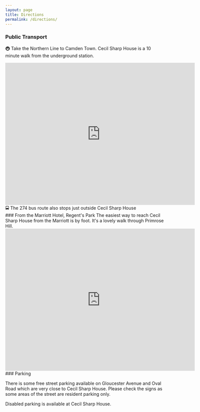 ```yaml
---
layout: page
title: Directions
permalink: /directions/
---
```


### Public Transport

🚇 Take the Northern Line to Camden Town. Cecil Sharp House is a 10 minute walk from the underground station.
<br/>
<iframe src="https://www.google.com/maps/embed?pb=!1m28!1m12!1m3!1d9926.620851298369!2d-0.15395005749169252!3d51.537883472497406!2m3!1f0!2f0!3f0!3m2!1i1024!2i768!4f13.1!4m13!3e3!4m5!1s0x48761ae1b830fcf7%3A0x9b934203c885a5d!2sCamden+Town%2C+London%2C+UK!3m2!1d51.5394071!2d-0.14266959999999998!4m5!1s0x48761ae704560221%3A0xc16852a9851615d7!2sCecil+Sharp+House%2C+2+Regent&#39;s+Park+Rd%2C+London+NW1+7AY%2C+UK!3m2!1d51.538084!2d-0.149254!5e0!3m2!1sen!2sde!4v1518029126792" width="600" height="450" frameborder="0" style="border:0" allowfullscreen></iframe>
🚍 The 274 bus route also stops just outside Cecil Sharp House

<br/>
### From the Marriott Hotel, Regent's Park
The easiest way to reach Cecil Sharp House from the Marriott is by foot. It's a lovely walk through Primrose Hill.

<iframe src="https://www.google.com/maps/embed?pb=!1m28!1m12!1m3!1d19852.222760877!2d-0.17765408474272432!3d51.54021934541593!2m3!1f0!2f0!3f0!3m2!1i1024!2i768!4f13.1!4m13!3e3!4m5!1s0x48761a93e1528cf5%3A0x27aa9bc1af27b6!2sLondon+Marriott+Hotel+Regents+Park%2C+King+Henry&#39;s+Road%2C+London%2C+UK!3m2!1d51.5421896!2d-0.1702861!4m5!1s0x48761ae704560221%3A0xc16852a9851615d7!2sCecil+Sharp+House%2C+2+Regent&#39;s+Park+Rd%2C+London+NW1+7AY%2C+UK!3m2!1d51.538084!2d-0.149254!5e0!3m2!1sen!2sde!4v1518029093013" width="600" height="450" frameborder="0" style="border:0" allowfullscreen></iframe>

<br/>
### Parking 

There is some free street parking available on Gloucester Avenue and Oval Road which are very close to Cecil Sharp House. Please check the signs as some areas of the street are resident parking only.

Disabled parking is available at Cecil Sharp House.




